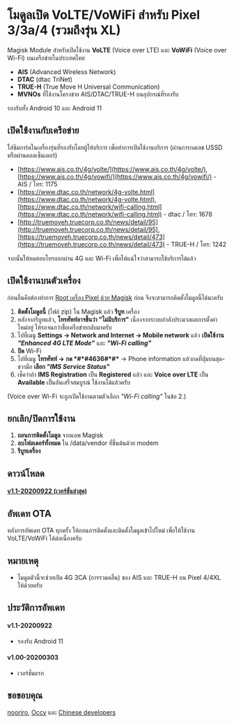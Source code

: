 # โมดูลเปิด VoLTE/VoWiFi สำหรับ Pixel 3/3a/4 (รวมถึงรุ่น XL)

Magisk Module สำหรับเปิดใช้งาน __VoLTE__ (Voice over LTE) และ __VoWiFi__ (Voice over Wi-Fi) บนเครือข่ายในประเทศไทย

* __AIS__ (Advanced Wireless Network)
* __DTAC__ (dtac TriNet)
* __TRUE-H__ (True Move H Universal Communication)
* __MVNOs__ ที่ใช้งานโครงข่าย AIS/DTAC/TRUE-H บนอุปกรณ์ที่รองรับ

รองรับทั้ง Android 10 และ Android 11


## เปิดใช้งานกับเครือข่าย

ใส่ซิมการ์ดในเครื่องรุ่นที่รองรับโดยผู้ให้บริการ เพื่อทำการเปิดใช้งานบริการ (ผ่านการกดเลข USSD หรือผ่านคอลเซ็นเตอร์)

* [https://www.ais.co.th/4g/volte/](https://www.ais.co.th/4g/volte/), [https://www.ais.co.th/4g/vowifi/](https://www.ais.co.th/4g/vowifi/) - AIS / โทร: 1175
* [https://www.dtac.co.th/network/4g-volte.html](https://www.dtac.co.th/network/4g-volte.html), [https://www.dtac.co.th/network/wifi-calling.html](https://www.dtac.co.th/network/wifi-calling.html) - dtac / โทร: 1678
* [http://truemoveh.truecorp.co.th/news/detail/95](http://truemoveh.truecorp.co.th/news/detail/95), [https://truemoveh.truecorp.co.th/news/detail/473](https://truemoveh.truecorp.co.th/news/detail/473) - TRUE-H / โทร: 1242

จากนั้นให้ทดสอบโทรออกผ่าน 4G และ Wi-Fi เพื่อให้แน่ใจว่าสามารถใช้บริการได้แล้ว


## เปิดใช้งานบนตัวเครื่อง

ก่อนอื่นคือต้องทำการ [Root เครื่อง Pixel ด้วย Magisk](https://www.xda-developers.com/google-pixel-4-root-magisk/) ก่อน จึงจะสามารถติดตั้งโมดูลนี้ได้นะครับ

1. __ติดตั้งโมดูลนี้__ (ไฟล์ zip) ใน Magisk แล้ว __รีบูท__ เครื่อง
2. หลังจากรีบูทแล้ว, __โทรศัพท์อาจขึ้นว่า "ไม่มีบริการ"__ เนื่องจากระบบกำลังประมวลผลการตั้งค่าใหม่อยู่ ให้รอจนกว่าชื่อเครือข่ายกลับมาครับ
2. ไปที่เมนู __Settings -> Network and Internet -> Mobile network__ แล้ว __เปิดใช้งาน__ __*"Enhanced 4G LTE Mode"*__ และ __*"Wi-Fi calling"*__
3. __ปิด__ Wi-Fi
4. ไปที่เมนู __โทรศัพท์ -> กด \*#\*#4636#\*#\*__ -> Phone information แล้วกดที่ปุ่มบนสุด-ขวามือ __เลือก *"IMS Service Status"*__
4. เช็คว่าถ้า __IMS Registration__ เป็น __Registered__ แล้ว และ __Voice over LTE__ เป็น __Available__ เป็นอันเสร็จสมบูรณ์ ใช้งานได้แล้วครับ

(Voice over Wi-Fi จะถูกเปิดใช้งานตามตัวเลือก *"Wi-Fi calling"* ในข้อ 2.)

## ยกเลิก/ปิดการใช้งาน

1. __ถอนการติดตั้งโมดูล__ จากแอพ Magisk
2. __ลบโฟลเดอร์ทั้งหมด__ ใน /data/vendor ที่ขึ้นต้นด้วย modem
3. __รีบูทเครื่อง__

## ดาวน์โหลด

#### [__v1.1-20200922__ (เวอร์ชั่นล่าสุด)](https://github.com/thongtech/voenabler-th-p3/releases/download/v1.1-20200922/voenabler-th-p3-v1.1-20200922.zip)

## อัพเดท OTA

หลังการอัพเดท OTA ทุกครั้ง ให้ถอนการติดตั้งและติดตั้งโมดูลเข้าไปใหม่ เพื่อให้ใช้งาน VoLTE/VoWiFi ได้ต่อเนื่องครับ

## หมายเหตุ

* โมดูลตัวนี้จะช่วยเปิด 4G 3CA (การรวมคลื่น) ของ AIS และ TRUE-H บน Pixel 4/4XL ให้ด้วยครับ

## ประวัติการอัพเดท

#### v1.1-20200922
* รองรับ Android 11

#### v1.00-20200303
* เวอร์ชั่นแรก

## ขอขอบคุณ

[nooriro](https://github.com/Magisk-Modules-Repo/volte-kr-crosshatch/), [Occy](https://m.cafe.naver.com/CommentView.nhn?search.clubid=26545115&search.articleid=159482&search.refcommentid=34700816&search.commentid=34700816&search.menuid=454&search.focus=true&search.showCafeHome=true&search.perPage=5#focusing) และ [Chinese developers](https://www.google.com/search?newwindow=1&q=fdr_check)
